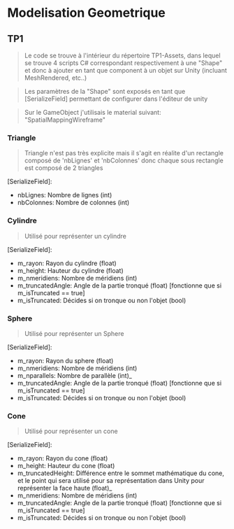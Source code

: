 # Modelisation Geometrique
## TP1
> Le code se trouve à l'intérieur du répertoire TP1-Assets, dans lequel se trouve 4 scripts C# correspondant respectivement à une "Shape"
  et donc à ajouter en tant que component à un objet sur Unity (incluant MeshRendered, etc..)

> Les paramètres de la "Shape" sont exposés en tant que [SerializeField] permettant de configurer dans l'éditeur de unity

> Sur le GameObject j'utilisais le material suivant: "SpatialMappingWireframe"

### Triangle
> Triangle n'est pas très explicite mais il s'agit en réalite d'un rectangle composé de 'nbLignes' et 'nbColonnes' donc chaque sous rectangle est composé de 2 triangles

[SerializeField]:
- nbLignes: Nombre de lignes (int)
- nbColonnes: Nombre de colonnes (int)

### Cylindre
> Utilisé pour représenter un cylindre

[SerializeField]:
- m_rayon: Rayon du cylindre (float) 
- m_height: Hauteur du cylindre (float)
- m_nmeridiens: Nombre de méridiens (int)
- m_truncatedAngle: Angle de la partie tronqué (float) [fonctionne que si m_isTruncated == true]
- m_isTruncated: Décides si on tronque ou non l'objet (bool)

### Sphere
> Utilisé pour représenter un Sphere

[SerializeField]:
- m_rayon: Rayon du sphere (float) 
- m_nmeridiens: Nombre de méridiens (int)
- m_nparallels: Nombre de parallèle (int)_
- m_truncatedAngle: Angle de la partie tronqué (float) [fonctionne que si m_isTruncated == true]
- m_isTruncated: Décides si on tronque ou non l'objet (bool)

### Cone
> Utilisé pour représenter un cone

[SerializeField]:
- m_rayon: Rayon du cone (float) 
- m_height: Hauteur du cone (float)
- m_truncatedHeight: Différence entre le sommet mathématique du cone, et le point qui sera utilisé pour sa représentation dans Unity pour représenter la face haute (float)_
- m_nmeridiens: Nombre de méridiens (int)
- m_truncatedAngle: Angle de la partie tronqué (float) [fonctionne que si m_isTruncated == true]
- m_isTruncated: Décides si on tronque ou non l'objet (bool)
